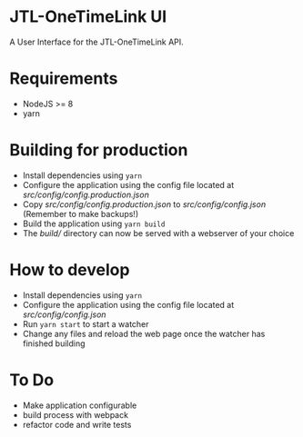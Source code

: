 JTL-OneTimeLink UI
==================

A User Interface for the JTL-OneTimeLink API. 

# Requirements

* NodeJS >= 8
* yarn

# Building for production

* Install dependencies using `yarn`
* Configure the application using the config file located at *src/config/config.production.json*
* Copy *src/config/config.production.json* to *src/config/config.json* (Remember to make backups!)
* Build the application using `yarn build`
* The *build/* directory can now be served with a webserver of your choice

# How to develop

* Install dependencies using `yarn`
* Configure the application using the config file located at *src/config/config.json*
* Run `yarn start` to start a watcher
* Change any files and reload the web page once the watcher has finished building

# To Do

* Make application configurable
* build process with webpack
* refactor code and write tests